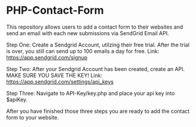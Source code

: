 # PHP-Contact-Form
This repository allows users to add a contact form to their websites and send an email with each new submissions via SendGrid Email API. 


Step One: 
Create a Sendgrid Account, utilzing their free trial. After the trial is over, you still can send up to 100 emails a day for free. 
Link: https://app.sendgrid.com/signup

Step Two: 
After your Sendgrid Account has been created, create an API. MAKE SURE YOU SAVE THE KEY! 
Link: https://app.sendgrid.com/settings/api_keys

Step Three: 
Navigate to API-Key/key.php and place your api key into $apiKey. 


After you have finished those three steps you are ready to add the contact form to your website. 
